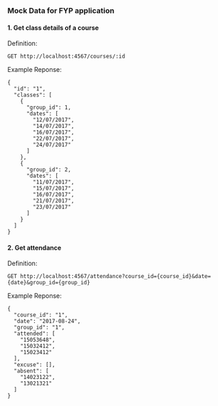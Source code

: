 ### Mock Data for FYP application

#### 1. Get class details of a course

Definition:

```
GET http://localhost:4567/courses/:id
```

Example Reponse:

```
{
  "id": "1",
  "classes": [
    {
      "group_id": 1,
      "dates": [
        "12/07/2017",
        "14/07/2017",
        "16/07/2017",
        "22/07/2017",
        "24/07/2017"
      ]
    },
    {
      "group_id": 2,
      "dates": [
        "11/07/2017",
        "15/07/2017",
        "16/07/2017",
        "21/07/2017",
        "23/07/2017"
      ]
    }
  ]
}
```

#### 2. Get attendance

Definition:

```
GET http://localhost:4567/attendance?course_id={course_id}&date={date}&group_id={group_id}
```

Example Reponse:

```
{
  "course_id": "1",
  "date": "2017-08-24",
  "group_id": "1",
  "attended": [
    "15053648",
    "15032412",
    "15023412"
  ],
  "excuse": [],
  "absent": [
    "14023122",
    "13021321"
  ]
}
```


